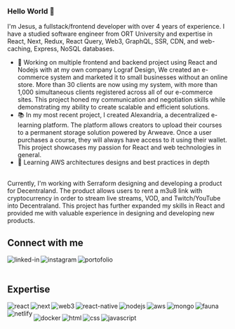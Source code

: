 ### Hello World 👋
I'm Jesus, a fullstack/frontend developer with over 4 years of experience. I have a studied software engineer from ORT University and expertise in React, Next, Redux, React Query, Web3, GraphQL, SSR, CDN, and web-caching, Express, NoSQL databases.

- 🔭 Working on multiple frontend and backend project using React and Nodejs with at my own company Lograf Design, We created an e-commerce system and marketed it to small businesses without an online store. More than 30 clients are now using my system, with more than 1,000 simultaneous clients registered across all of our e-commerce sites. This project honed my communication and negotiation skills while demonstrating my ability to create scalable and efficient solutions.
- 📚 In my most recent project, I created Alexandria, a decentralized e-learning platform. The platform allows creators to upload their courses to a permanent storage solution powered by Arweave. Once a user purchases a course, they will always have access to it using their wallet. This project showcases my passion for React and web technologies in general.
- 🌱 Learning AWS architectures designs and best practices in depth
<br>
Currently, I'm working with Serraform designing and developing a product for Decentraland. The product allows users to rent a m3u8 link with cryptocurrency in order to stream live streams, VOD, and Twitch/YouTube into Decentraland. This project has further expanded my skills in React and provided me with valuable experience in designing and developing new products.
<br>

## Connect with me
[<img align="left" alt="linked-in" src="https://img.shields.io/badge/linkedin-%230077B5.svg?&style=for-the-badge&logo=linkedin&logoColor=white" />](https://www.linkedin.com/in/aguiarjesus/)
[<img align="left" alt="instagram" src="https://img.shields.io/badge/instagram-%231877F2.svg?&style=for-the-badge&logo=instagram&logoColor=white" />](https://www.instagram.com/lograf.design/?hl=en)
[<img align="left" alt="portofolio" src="https://img.shields.io/badge/portofolio-%231877F2.svg?&style=for-the-badge&logo=portofolio&logoColor=white" />](https://jeezuzdev.vercel.app/)
<br>
<br>
## Expertise
<img align="left" alt="react" src="https://img.shields.io/badge/react%20-%2320232a.svg?&style=for-the-badge&logo=react&logoColor=%2361DAFB" />
<img align="left" alt="next" src="https://img.shields.io/badge/next%20-%2320232a.svg?&style=for-the-badge&logo=nextjs&logoColor=%2361DAFB" />
<img align="left" alt="web3" src="https://img.shields.io/badge/ethereum%20-%2320232a.svg?&style=for-the-badge&logo=ethereum&logoColor=%2361DAFB" />
<img align="left" alt="react-native" src="https://img.shields.io/badge/react-native%20-%2320232a.svg?&style=for-the-badge&logo=react&logoColor=%2361DAFB" />
<img align="left" alt="nodejs" src="https://img.shields.io/badge/node.js%20-%2343853D.svg?&style=for-the-badge&logo=node.js&logoColor=white" />
<img align="left" alt="aws" src="https://img.shields.io/badge/Amazon%20AWS-%23232F3E?logo=amazon-aws&logoColor=white&style=for-the-badge" />
<img align="left" alt="mongo" src="https://img.shields.io/badge/Mongodb%20-%23232F3E?logo=mongodb&logoColor=white&style=for-the-badge" />
<img align="left" alt="fauna" src="https://img.shields.io/badge/faunadb%20-%23232F3E?logo=faunadb&logoColor=white&style=for-the-badge" />
<br>

<img align="left" alt="netlify" src="https://img.shields.io/badge/netlify%20-%23232F3E?logo=netlify&logoColor=white&style=for-the-badge" />
<img align="left" style="margin-top:10px;" alt="docker" src="https://img.shields.io/badge/docker%20-%23232F3E?logo=docker&logoColor=white&style=for-the-badge" />
<img align="left" style="margin-top:10px;" alt="html" src="https://img.shields.io/badge/html%20-%23232F3E?logo=html&logoColor=white&style=for-the-badge" />
<img align="left" style="margin-top:10px;" alt="css" src="https://img.shields.io/badge/css%20-%23232F3E?logo=css&logoColor=white&style=for-the-badge" />
<img align="left" style="margin-top:10px;" alt="javascript" src="https://img.shields.io/badge/javascript%20-%23232F3E?logo=javascript&logoColor=white&style=for-the-badge" />
<br>
<br>
